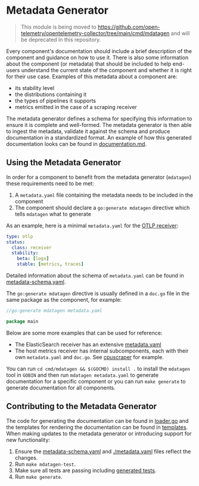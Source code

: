 # Metadata Generator

> This module is being moved to https://github.com/open-telemetry/opentelemetry-collector/tree/main/cmd/mdatagen and will be deprecated in this repository.

Every component's documentation should include a brief description of the component and guidance on how to use it.
There is also some information about the component (or metadata) that should be included to help end-users understand the current state of the component and whether it is right for their use case.
Examples of this metadata about a component are:

* its stability level
* the distributions containing it
* the types of pipelines it supports
* metrics emitted in the case of a scraping receiver

The metadata generator defines a schema for specifying this information to ensure it is complete and well-formed.
The metadata generator is then able to ingest the metadata, validate it against the schema and produce documentation in a standardized format.
An example of how this generated documentation looks can be found in [documentation.md](./documentation.md).

## Using the Metadata Generator

In order for a component to benefit from the metadata generator (`mdatagen`) these requirements need to be met:
1. A `metadata.yaml` file containing the metadata needs to be included in the component
2. The component should declare a `go:generate mdatagen` directive which tells `mdatagen` what to generate

As an example, here is a minimal `metadata.yaml` for the [OTLP receiver](https://github.com/open-telemetry/opentelemetry-collector/tree/main/receiver/otlpreceiver):
```yaml
type: otlp
status:
  class: receiver
  stability:
    beta: [logs]
    stable: [metrics, traces]
```

Detailed information about the schema of `metadata.yaml` can be found in [metadata-schema.yaml](./metadata-schema.yaml).

The `go:generate mdatagen` directive is usually defined in a `doc.go` file in the same package as the component, for example:
```go
//go:generate mdatagen metadata.yaml

package main
```

Below are some more examples that can be used for reference:

* The ElasticSearch receiver has an extensive [metadata.yaml](../../receiver/elasticsearchreceiver/metadata.yaml)
* The host metrics receiver has internal subcomponents, each with their own `metadata.yaml` and `doc.go`. See [cpuscraper](../../receiver/hostmetricsreceiver/internal/scraper/cpuscraper) for example.

You can run `cd cmd/mdatagen && $(GOCMD) install .` to install the `mdatagen` tool in `GOBIN` and then run `mdatagen metadata.yaml` to generate documentation for a specific component or you can run `make generate` to generate documentation for all components.

## Contributing to the Metadata Generator

The code for generating the documentation can be found in [loader.go](./loader.go) and the templates for rendering the documentation can be found in [templates](./templates).
When making updates to the metadata generator or introducing support for new functionality:

1. Ensure the [metadata-schema.yaml](./metadata-schema.yaml) and [./metadata.yaml](metadata.yaml) files reflect the changes.
2. Run `make mdatagen-test`.
3. Make sure all tests are passing including [generated tests](./internal/metadata/generated_metrics_test.go).
4. Run `make generate`.
